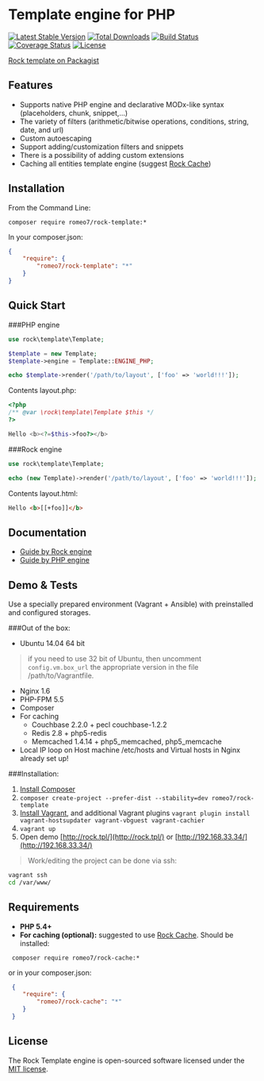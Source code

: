 Template engine for PHP
=================

[![Latest Stable Version](https://poser.pugx.org/romeo7/rock-template/v/stable.svg)](https://packagist.org/packages/romeo7/rock-template)
[![Total Downloads](https://poser.pugx.org/romeo7/rock-template/downloads.svg)](https://packagist.org/packages/romeo7/rock-template)
[![Build Status](https://travis-ci.org/romeo7/rock-template.svg?branch=master)](https://travis-ci.org/romeo7/rock-template)
[![Coverage Status](https://coveralls.io/repos/romeo7/rock-template/badge.png?branch=master)](https://coveralls.io/r/romeo7/rock-template?branch=master)
[![License](https://poser.pugx.org/romeo7/rock-template/license.svg)](https://packagist.org/packages/romeo7/rock-template)

[Rock template on Packagist](https://packagist.org/packages/romeo7/rock-template)

Features
-------------------

 * Supports native PHP engine and declarative MODx-like syntax (placeholders, chunk, snippet,...)
 * The variety of filters (arithmetic/bitwise operations, conditions, string, date, and url)
 * Custom autoescaping
 * Support adding/customization filters and snippets
 * There is a possibility of adding custom extensions
 * Caching all entities template engine (suggest [Rock Cache](https://github.com/romeo7/rock-cache))

Installation
-------------------

From the Command Line:

```composer require romeo7/rock-template:*```

In your composer.json:

```json
{
    "require": {
        "romeo7/rock-template": "*"
    }
}
```

Quick Start
-------------------

###PHP engine

```php
use rock\template\Template;

$template = new Template;
$template->engine = Template::ENGINE_PHP;

echo $template->render('/path/to/layout', ['foo' => 'world!!!']);
```

Contents layout.php:

```php
<?php
/** @var \rock\template\Template $this */
?>

Hello <b><?=$this->foo?></b>
```

###Rock engine

```php
use rock\template\Template;

echo (new Template)->render('/path/to/layout', ['foo' => 'world!!!']);
```

Contents layout.html:

```html
Hello <b>[[+foo]]</b>
```

Documentation
-------------------

 * [Guide by Rock engine](https://github.com/romeo7/rock-template/blob/master/docs/rock.md)
 * [Guide by PHP engine](https://github.com/romeo7/rock-template/blob/master/docs/php.md)

Demo & Tests
-------------------

Use a specially prepared environment (Vagrant + Ansible) with preinstalled and configured storages.

###Out of the box:

 * Ubuntu 14.04 64 bit
 
> if you need to use 32 bit of Ubuntu, then uncomment `config.vm.box_url` the appropriate version in the file /path/to/Vagrantfile.

 * Nginx 1.6
 * PHP-FPM 5.5
 * Composer
 * For caching
    * Couchbase 2.2.0 + pecl couchbase-1.2.2
    * Redis 2.8 + php5-redis
    * Memcached 1.4.14 + php5_memcached, php5_memcache
 * Local IP loop on Host machine /etc/hosts and Virtual hosts in Nginx already set up!

###Installation:

1. [Install Composer](https://getcomposer.org/doc/00-intro.md#globally)
2. ```composer create-project --prefer-dist --stability=dev romeo7/rock-template```
3. [Install Vagrant](https://www.vagrantup.com/downloads), and additional Vagrant plugins ```vagrant plugin install vagrant-hostsupdater vagrant-vbguest vagrant-cachier```
4. ```vagrant up```
5. Open demo [http://rock.tpl/](http://rock.tpl/) or [http://192.168.33.34/](http://192.168.33.34/)

> Work/editing the project can be done via ssh:
```bash
vagrant ssh
cd /var/www/
```

Requirements
-------------------

 * **PHP 5.4+**
 * **For caching (optional):**
 suggested to use [Rock Cache](https://github.com/romeo7/rock-cache). Should be installed:

```
 composer require romeo7/rock-cache:*
```

 or in your composer.json:

```json
 {
    "require": {
        "romeo7/rock-cache": "*"
    }
 }
```

License
-------------------

The Rock Template engine is open-sourced software licensed under the [MIT license](http://opensource.org/licenses/MIT).